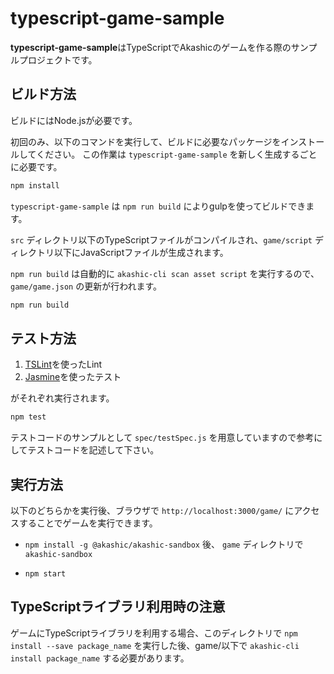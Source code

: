 # typescript-game-sample

**typescript-game-sample**はTypeScriptでAkashicのゲームを作る際のサンプルプロジェクトです。

## ビルド方法

ビルドにはNode.jsが必要です。

初回のみ、以下のコマンドを実行して、ビルドに必要なパッケージをインストールしてください。
この作業は `typescript-game-sample` を新しく生成するごとに必要です。

```sh
npm install
```

`typescript-game-sample` は `npm run build` によりgulpを使ってビルドできます。

`src` ディレクトリ以下のTypeScriptファイルがコンパイルされ、`game/script` ディレクトリ以下にJavaScriptファイルが生成されます。

`npm run build` は自動的に `akashic-cli scan asset script` を実行するので、`game/game.json` の更新が行われます。

```sh
npm run build
```

## テスト方法

1. [TSLint](https://github.com/palantir/tslint "TSLint")を使ったLint
2. [Jasmine](http://jasmine.github.io "Jasmine")を使ったテスト

がそれぞれ実行されます。

```sh
npm test
```

テストコードのサンプルとして `spec/testSpec.js` を用意していますので参考にしてテストコードを記述して下さい。

## 実行方法

以下のどちらかを実行後、ブラウザで `http://localhost:3000/game/` にアクセスすることでゲームを実行できます。

* `npm install -g @akashic/akashic-sandbox` 後、 `game` ディレクトリで `akashic-sandbox`

* `npm start`

## TypeScriptライブラリ利用時の注意

ゲームにTypeScriptライブラリを利用する場合、このディレクトリで `npm install --save package_name` を実行した後、game/以下で `akashic-cli install package_name` する必要があります。
